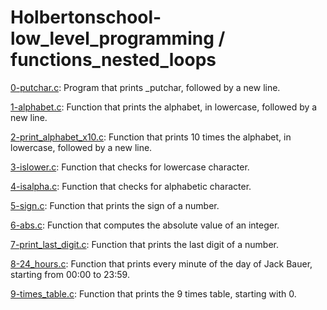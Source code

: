 # Holbertonschool-low_level_programming / functions_nested_loops

[0-putchar.c](https://github.com/jGohan-cpu/holbertonschool-low_level_programming/blob/master/functions_nested_loops/0-putchar.c): Program that prints _putchar, followed by a new line.

[1-alphabet.c](https://github.com/jGohan-cpu/holbertonschool-low_level_programming/blob/master/functions_nested_loops/1-alphabet.c): Function that prints the alphabet, in lowercase, followed by a new line.

[2-print_alphabet_x10.c](https://github.com/jGohan-cpu/holbertonschool-low_level_programming/blob/master/functions_nested_loops/2-print_alphabet_x10.c): Function that prints 10 times the alphabet, in lowercase, followed by a new line.

[3-islower.c](https://github.com/jGohan-cpu/holbertonschool-low_level_programming/blob/master/functions_nested_loops/3-islower.c): Function that checks for lowercase character.

[4-isalpha.c](https://github.com/jGohan-cpu/holbertonschool-low_level_programming/blob/master/functions_nested_loops/4-isalpha.c): Function that checks for alphabetic character.

[5-sign.c](https://github.com/jGohan-cpu/holbertonschool-low_level_programming/blob/master/functions_nested_loops/5-sign.c): Function that prints the sign of a number.

[6-abs.c](https://github.com/jGohan-cpu/holbertonschool-low_level_programming/blob/master/functions_nested_loops/6-abs.c): Function that computes the absolute value of an integer.

[7-print_last_digit.c](https://github.com/jGohan-cpu/holbertonschool-low_level_programming/blob/master/functions_nested_loops/7-print_last_digit.c): Function that prints the last digit of a number.

[8-24_hours.c](https://github.com/jGohan-cpu/holbertonschool-low_level_programming/blob/master/functions_nested_loops/8-24_hours.c): Function that prints every minute of the day of Jack Bauer, starting from 00:00 to 23:59.

[9-times_table.c](https://github.com/jGohan-cpu/holbertonschool-low_level_programming/blob/master/functions_nested_loops/9-times_table.c): Function that prints the 9 times table, starting with 0.
